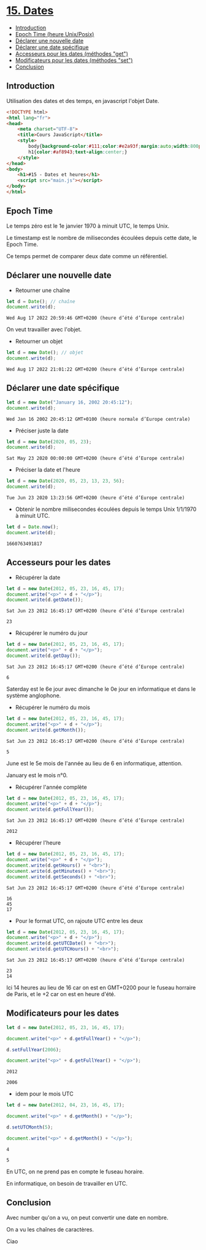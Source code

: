 # [15. Dates](https://www.youtube.com/watch?v=hibxWv9vrvc)

+ [Introduction](#Introduction)
+ [Epoch Time (heure Unix/Posix)](#Epoch-Time)
+ [Déclarer une nouvelle date](#Déclarer-une-nouvelle-date)
+ [Déclarer une date spécifique](#Déclarer-une-date-spécifique)
+ [Accesseurs pour les dates (méthodes "get")](#Accesseurs-pour-les-dates)
+ [Modificateurs pour les dates (méthodes "set")](#Modificateurs-pour-les-dates)
+ [Conclusion](#Conclusion)

## Introduction

Utilisation des dates et des temps, en javascript l'objet Date.

```html
<!DOCTYPE html>
<html lang="fr">
<head>
    <meta charset="UTF-8">
    <title>Cours JavaScript</title>
    <style>
        body{background-color:#111;color:#e2a93f;margin:auto;width:800px;}
        h1{color:#af8943;text-align:center;}
    </style>
</head>
<body>
    <h1>#15 - Dates et heures</h1>
    <script src="main.js"></script>
</body>
</html>
```

## Epoch Time

Le temps zéro est le 1e janvier 1970 à minuit UTC, le temps Unix.

Le timestamp est le nombre de milisecondes écoulées depuis cette date, le Epoch Time.

Ce temps permet de comparer deux date comme un référentiel.

## Déclarer une nouvelle date

+ Retourner une chaîne
```js
let d = Date(); // chaîne
document.write(d);
```
```
Wed Aug 17 2022 20:59:46 GMT+0200 (heure d’été d’Europe centrale)
```
On veut travailler avec l'objet.

+ Retourner un objet
```js
let d = new Date(); // objet
document.write(d);
```
```
Wed Aug 17 2022 21:01:22 GMT+0200 (heure d’été d’Europe centrale)
```

## Déclarer une date spécifique

```js
let d = new Date("January 16, 2002 20:45:12");
document.write(d);
```
```
Wed Jan 16 2002 20:45:12 GMT+0100 (heure normale d’Europe centrale)
```

+ Préciser juste la date
```js
let d = new Date(2020, 05, 23);
document.write(d);
```
```
Sat May 23 2020 00:00:00 GMT+0200 (heure d’été d’Europe centrale)
```

+ Préciser la date et l'heure
```js
let d = new Date(2020, 05, 23, 13, 23, 56);
document.write(d);
```
```
Tue Jun 23 2020 13:23:56 GMT+0200 (heure d’été d’Europe centrale)
```

+ Obtenir le nombre milisecondes écoulées depuis le temps Unix 1/1/1970 à minuit UTC.
```js
let d = Date.now();
document.write(d);
```
```
1660763491817
```

## Accesseurs pour les dates

+ Récupérer la date
```js
let d = new Date(2012, 05, 23, 16, 45, 17);
document.write("<p>" + d + "</p>");
document.write(d.getDate());
```
```
Sat Jun 23 2012 16:45:17 GMT+0200 (heure d’été d’Europe centrale)

23
```

+ Récupérer le numéro du jour
```js
let d = new Date(2012, 05, 23, 16, 45, 17);
document.write("<p>" + d + "</p>");
document.write(d.getDay());
```
```
Sat Jun 23 2012 16:45:17 GMT+0200 (heure d’été d’Europe centrale)

6
```

Saterday est le 6e jour avec dimanche le 0e jour en informatique et dans le système anglophone.

+ Récupérer le numéro du mois
```js
let d = new Date(2012, 05, 23, 16, 45, 17);
document.write("<p>" + d + "</p>");
document.write(d.getMonth());
```
```
Sat Jun 23 2012 16:45:17 GMT+0200 (heure d’été d’Europe centrale)

5
```

June est le 5e mois de l'année au lieu de 6 en informatique, attention.

January est le mois n°0.

+ Récupérer l'année complète
```js
let d = new Date(2012, 05, 23, 16, 45, 17);
document.write("<p>" + d + "</p>");
document.write(d.getFullYear());
```
```
Sat Jun 23 2012 16:45:17 GMT+0200 (heure d’été d’Europe centrale)

2012
```

+ Récupérer l'heure
```js
let d = new Date(2012, 05, 23, 16, 45, 17);
document.write("<p>" + d + "</p>");
document.write(d.getHours() + "<br>");
document.write(d.getMinutes() + "<br>");
document.write(d.getSeconds() + "<br>");
```
```
Sat Jun 23 2012 16:45:17 GMT+0200 (heure d’été d’Europe centrale)

16
45
17
```

+ Pour le format UTC, on rajoute UTC entre les deux
```js
let d = new Date(2012, 05, 23, 16, 45, 17);
document.write("<p>" + d + "</p>");
document.write(d.getUTCDate() + "<br>");
document.write(d.getUTCHours() + "<br>");
```
```
Sat Jun 23 2012 16:45:17 GMT+0200 (heure d’été d’Europe centrale)

23
14
```
Ici 14 heures au lieu de 16 car on est en GMT+0200 pour le fuseau horraire de Paris, et le +2 car on est en heure d'été.

## Modificateurs pour les dates

```js
let d = new Date(2012, 05, 23, 16, 45, 17);

document.write("<p>" + d.getFullYear() + "</p>");

d.setFullYear(2006);

document.write("<p>" + d.getFullYear() + "</p>");
```
```
2012

2006
```

+ idem pour le mois UTC
```js
let d = new Date(2012, 04, 23, 16, 45, 17);

document.write("<p>" + d.getMonth() + "</p>");

d.setUTCMonth(5);

document.write("<p>" + d.getMonth() + "</p>");
```
```
4

5
```
En UTC, on ne prend pas en compte le fuseau horaire.

En informatique, on besoin de travailler en UTC.

## Conclusion

Avec number qu'on a vu, on peut convertir une date en nombre.

On a vu les chaînes de caractères.

Ciao